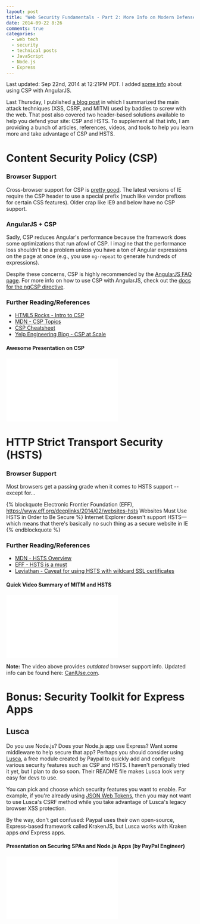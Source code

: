 ```yaml
---
layout: post
title: "Web Security Fundamentals - Part 2: More Info on Modern Defense"
date: 2014-09-22 8:26
comments: true
categories:
  - web tech
  - security
  - technical posts
  - JavaScript
  - Node.js
  - Express
---
```


<p class="last-updated">Last updated: Sep 22nd, 2014 at 12:21PM PDT. I added <a href="#angularjs--csp">some info</a> about using CSP with AngularJS.</p>

Last Thursday, I published [a blog post](/blog/2014/09/18/web-security-fundamentals-by-google-peeps/) in which I summarized the main attack techniques (XSS, CSRF, and MITM) used by baddies to screw with the web. That post also covered two header-based solutions available to help you defend your site: CSP and HSTS. To supplement all that info, I am providing a bunch of articles, references, videos, and tools to help you learn more and take advantage of CSP and HSTS.

# Content Security Policy (CSP)

### Browser Support

Cross-browser support for CSP is [pretty good](http://caniuse.com/#feat=contentsecuritypolicy). The latest versions of IE require the CSP header to use a special prefix (much like vendor prefixes for certain CSS features). Older crap like IE9 and below have no CSP support.

### AngularJS + CSP

Sadly, CSP reduces Angular's performance because the framework does some optimizations that run afowl of CSP. I imagine that the performance loss shouldn't be a problem unless you have a ton of Angular expressions on the page at once (e.g., you use `ng-repeat` to generate hundreds of expressions).

Despite these concerns, CSP is highly recommended by the [AngularJS FAQ page](https://docs.angularjs.org/misc/faq). For more info on how to use CSP with AngularJS, check out the [docs for the ngCSP directive](https://docs.angularjs.org/api/ng/directive/ngCsp).

### Further Reading/References

- [HTML5 Rocks - Intro to CSP](http://www.html5rocks.com/en/tutorials/security/content-security-policy/)
- [MDN - CSP Topics](https://developer.mozilla.org/en-US/docs/Web/Security/CSP)
- [CSP Cheatsheet](http://content-security-policy.com/)
- [Yelp Engineering Blog - CSP at Scale](http://engineeringblog.yelp.com/2014/09/csp_reports_at_scale.html)

#### Awesome Presentation on CSP
<iframe width="300" height="169" src="//www.youtube-nocookie.com/embed/pocsv39pNXA" frameborder="0" allowfullscreen></iframe>

# HTTP Strict Transport Security (HSTS)

### Browser Support

Most browsers get a passing grade when it comes to HSTS support --except for...

{% blockquote Electronic Frontier Foundation (EFF), https://www.eff.org/deeplinks/2014/02/websites-hsts Websites Must Use HSTS in Order to Be Secure %}
Internet Explorer doesn't support HSTS—which means that there's basically no such thing as a secure website in IE
{% endblockquote %}

### Further Reading/References

- [MDN - HSTS Overview](https://developer.mozilla.org/en-US/docs/Web/Security/HTTP_strict_transport_security)
- [EFF - HSTS is a must](https://www.eff.org/deeplinks/2014/02/websites-hsts)
- [Leviathan - Caveat for using HSTS with wildcard SSL certificates](https://www.leviathansecurity.com/blog/the-double-edged-sword-of-hsts-persistence-and-privacy/)

#### Quick Video Summary of MITM and HSTS

<iframe width="300" height="169" src="//www.youtube-nocookie.com/embed/zEV3HOuM_Vw" frameborder="0" allowfullscreen></iframe>

**Note:** The video above provides *outdated* browser support info. Updated info can be found here: [CanIUse.com](http://caniuse.com/#feat=stricttransportsecurity).

# Bonus: Security Toolkit for Express Apps

## Lusca

Do you use Node.js? Does your Node.js app use Express? Want some middleware to help secure that app? Perhaps you should consider using [Lusca](https://github.com/krakenjs/lusca), a free module created by Paypal to quickly add and configure various security features such as CSP and HSTS. I haven't personally tried it yet, but I plan to do so soon. Their README file makes Lusca look very easy for devs to use.

You can pick and choose which security features you want to enable. For example, if you're already using [JSON Web Tokens](http://angular-tips.com/blog/2014/05/json-web-tokens-introduction/), then you may not want to use Lusca's CSRF method while you take advantage of Lusca's legacy browser XSS protection.

By the way, don't get confused: Paypal uses their own open-source, Express-based framework called KrakenJS, but Lusca works with Kraken apps *and* Express apps.

#### Presentation on Securing SPAs and Node.js Apps (by PayPal Engineer)

<iframe width="300" height="169" src="//www.youtube-nocookie.com/embed/40-Ccq6b5lk" frameborder="0" allowfullscreen></iframe>
